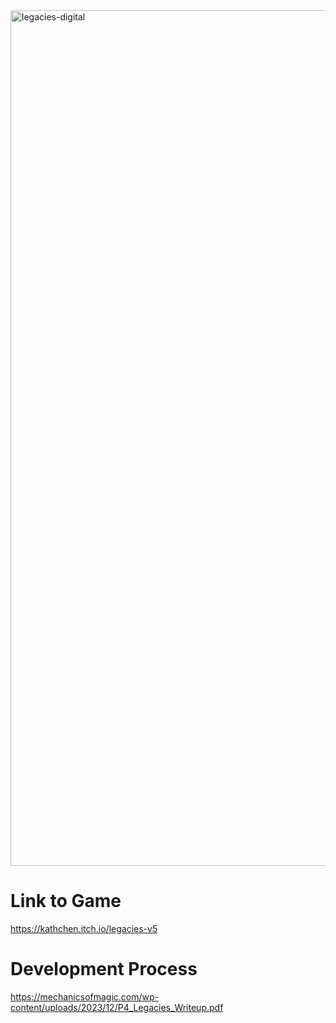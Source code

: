 <img width="1369" alt="legacies-digital" src="https://github.com/katchen1/Legacies/assets/59420335/0e875c44-e420-4726-82de-5c1aa3841e0e">

# Link to Game
https://kathchen.itch.io/legacies-v5

# Development Process
https://mechanicsofmagic.com/wp-content/uploads/2023/12/P4_Legacies_Writeup.pdf
